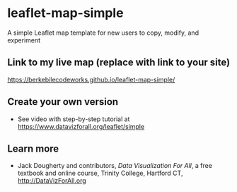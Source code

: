 # leaflet-map-simple
A simple Leaflet map template for new users to copy, modify, and experiment

## Link to my live map (replace with link to your site)

 https://berkebilecodeworks.github.io/leaflet-map-simple/
## Create your own version
- See video with step-by-step tutorial at https://www.datavizforall.org/leaflet/simple

## Learn more
- Jack Dougherty and contributors, *Data Visualization For All*, a free textbook and online course, Trinity College, Hartford CT, http://DataVizForAll.org

